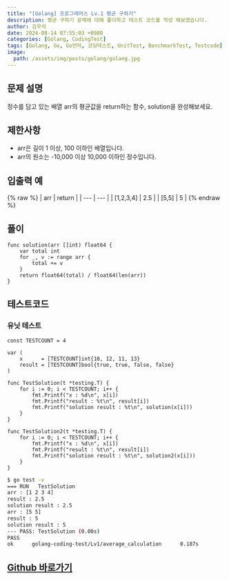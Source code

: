 ```yaml
---
title: "[Golang] 프로그래머스 Lv.1 평균 구하기"
description: 평균 구하기 문제에 대해 풀이하고 테스트 코드를 작성 해보겠습니다.
author: 김우석
date: 2024-08-14 07:55:03 +0900
categories: [Golang, CodingTest]
tags: [Golang, Go, Go언어, 코딩테스트, UnitTest, BenchmarkTest, Testcode]
image:
  path: /assets/img/posts/golang/golang.jpg
---
```


## 문제 설명
정수를 담고 있는 배열 arr의 평균값을 return하는 함수, solution을 완성해보세요.


## 제한사항
- arr은 길이 1 이상, 100 이하인 배열입니다.
- arr의 원소는 -10,000 이상 10,000 이하인 정수입니다.


## 입출력 예
{% raw %}
| arr | return |
| --- | --- |
| \[1,2,3,4\] | 2.5 |
| \[5,5\] | 5 |
{% endraw %}


## 풀이 
```golang
func solution(arr []int) float64 {
	var total int
	for _, v := range arr {
		total += v
	}
	return float64(total) / float64(len(arr))
}
```


## 테스트코드
### 유닛 테스트
```golang
const TESTCOUNT = 4

var (
	x      = [TESTCOUNT]int{10, 12, 11, 13}
	result = [TESTCOUNT]bool{true, true, false, false}
)

func TestSolution(t *testing.T) {
	for i := 0; i < TESTCOUNT; i++ {
		fmt.Printf("x : %d\n", x[i])
		fmt.Printf("result : %t\n", result[i])
		fmt.Printf("solution result : %t\n", solution(x[i]))
	}
}

func TestSolution2(t *testing.T) {
	for i := 0; i < TESTCOUNT; i++ {
		fmt.Printf("x : %d\n", x[i])
		fmt.Printf("result : %t\n", result[i])
		fmt.Printf("solution result : %t\n", solution2(x[i]))
	}
}
```

```bash
$ go test -v
=== RUN   TestSolution
arr : [1 2 3 4]
result : 2.5
solution result : 2.5
arr : [5 5]
result : 5
solution result : 5
--- PASS: TestSolution (0.00s)
PASS
ok      golang-coding-test/Lv1/average_calculation      0.187s
```


## [Github 바로가기](https://github.com/kr-goos/golang-coding-test/tree/master/programmers/Lv1/average_calculation)